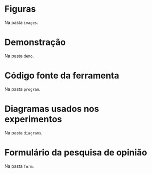 # Figuras
Na pasta `images`.

# Demonstração
Na pasta `demo`.

# Código fonte da ferramenta
Na pasta `program`.

# Diagramas usados nos experimentos
Na pasta `diagrams`.

# Formulário da pesquisa de opinião
Na pasta `form`.
